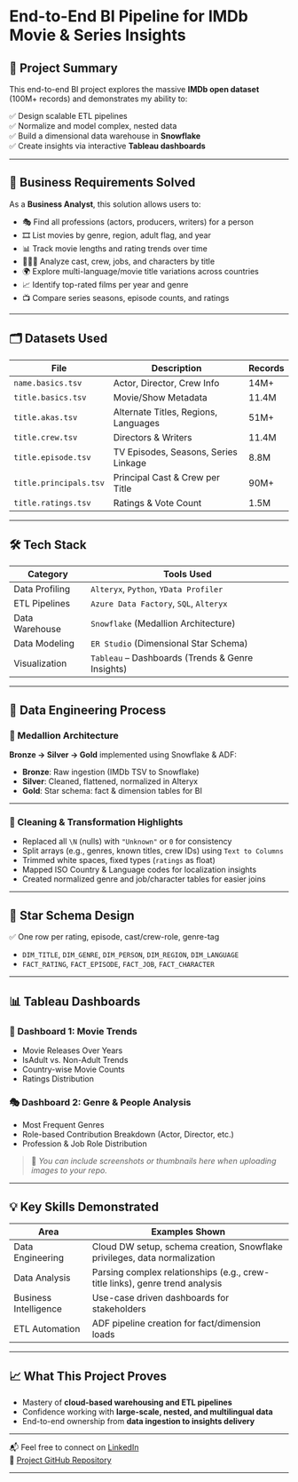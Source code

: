 # End-to-End BI Pipeline for IMDb Movie & Series Insights


## 📌 Project Summary  
This end-to-end BI project explores the massive **IMDb open dataset** (100M+ records) and demonstrates my ability to:  

✅ Design scalable ETL pipelines  
✅ Normalize and model complex, nested data  
✅ Build a dimensional data warehouse in **Snowflake**  
✅ Create insights via interactive **Tableau dashboards**  

---

## 🧠 Business Requirements Solved  
As a **Business Analyst**, this solution allows users to:  
- 🎭 Find all professions (actors, producers, writers) for a person  
- 🎞️ List movies by genre, region, adult flag, and year  
- 📊 Track movie lengths and rating trends over time  
- 🧑‍🤝‍🧑 Analyze cast, crew, jobs, and characters by title  
- 🌍 Explore multi-language/movie title variations across countries  
- 📈 Identify top-rated films per year and genre  
- 📺 Compare series seasons, episode counts, and ratings  

---

## 🗂️ Datasets Used  
| File                     | Description                                | Records     |
|--------------------------|--------------------------------------------|-------------|
| `name.basics.tsv`        | Actor, Director, Crew Info                 | 14M+        |
| `title.basics.tsv`       | Movie/Show Metadata                        | 11.4M       |
| `title.akas.tsv`         | Alternate Titles, Regions, Languages       | 51M+        |
| `title.crew.tsv`         | Directors & Writers                        | 11.4M       |
| `title.episode.tsv`      | TV Episodes, Seasons, Series Linkage       | 8.8M        |
| `title.principals.tsv`   | Principal Cast & Crew per Title            | 90M+        |
| `title.ratings.tsv`      | Ratings & Vote Count                       | 1.5M        |

---

## 🛠️ Tech Stack  
| Category         | Tools Used                                                                 |
|------------------|----------------------------------------------------------------------------|
| Data Profiling   | `Alteryx`, `Python`, `YData Profiler`                                     |
| ETL Pipelines    | `Azure Data Factory`, `SQL`, `Alteryx`                                    |
| Data Warehouse   | `Snowflake` (Medallion Architecture)                                      |
| Data Modeling    | `ER Studio` (Dimensional Star Schema)                                     |
| Visualization    | `Tableau` – Dashboards (Trends & Genre Insights)                        |

---

## 🧼 Data Engineering Process  

### 🧱 Medallion Architecture  
**Bronze → Silver → Gold** implemented using Snowflake & ADF:  
- **Bronze**: Raw ingestion (IMDb TSV to Snowflake)  
- **Silver**: Cleaned, flattened, normalized in Alteryx  
- **Gold**: Star schema: fact & dimension tables for BI  

---

### 🔄 Cleaning & Transformation Highlights  
- Replaced all `\N` (nulls) with `"Unknown"` or `0` for consistency  
- Split arrays (e.g., genres, known titles, crew IDs) using `Text to Columns`  
- Trimmed white spaces, fixed types (`ratings` as float)  
- Mapped ISO Country & Language codes for localization insights  
- Created normalized genre and job/character tables for easier joins  

---

## 🧾 Star Schema Design  
✅ One row per rating, episode, cast/crew-role, genre-tag  
- `DIM_TITLE`, `DIM_GENRE`, `DIM_PERSON`, `DIM_REGION`, `DIM_LANGUAGE`  
- `FACT_RATING`, `FACT_EPISODE`, `FACT_JOB`, `FACT_CHARACTER`  

---

## 📊 Tableau Dashboards  

### 📅 Dashboard 1: Movie Trends  
- Movie Releases Over Years  
- IsAdult vs. Non-Adult Trends  
- Country-wise Movie Counts  
- Ratings Distribution  

### 🎭 Dashboard 2: Genre & People Analysis  
- Most Frequent Genres  
- Role-based Contribution Breakdown (Actor, Director, etc.)  
- Profession & Job Role Distribution  

> 📸 _You can include screenshots or thumbnails here when uploading images to your repo._

---

## 💡 Key Skills Demonstrated  

| Area                 | Examples Shown                                                                 |
|----------------------|--------------------------------------------------------------------------------|
| Data Engineering     | Cloud DW setup, schema creation, Snowflake privileges, data normalization     |
| Data Analysis        | Parsing complex relationships (e.g., crew-title links), genre trend analysis  |
| Business Intelligence| Use-case driven dashboards for stakeholders                                   |
| ETL Automation       | ADF pipeline creation for fact/dimension loads                                |

---

## 📈 What This Project Proves  
- Mastery of **cloud-based warehousing and ETL pipelines**  
- Confidence working with **large-scale, nested, and multilingual data**  
- End-to-end ownership from **data ingestion to insights delivery**

---

📬 Feel free to connect on [LinkedIn](https://www.linkedin.com/in/je-pulipati/)  
🔗 [Project GitHub Repository](https://github.com/pjsk02/DAMG7370_DADABI_MidTerm)

---
